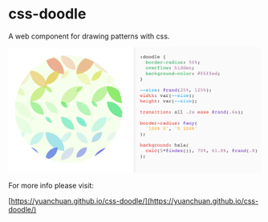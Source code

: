 # css-doodle

A web component for drawing patterns with css.

<img src="screenshot/sample.png" width="720px"/>

For more info please visit:

[https://yuanchuan.github.io/css-doodle/](https://yuanchuan.github.io/css-doodle/)
